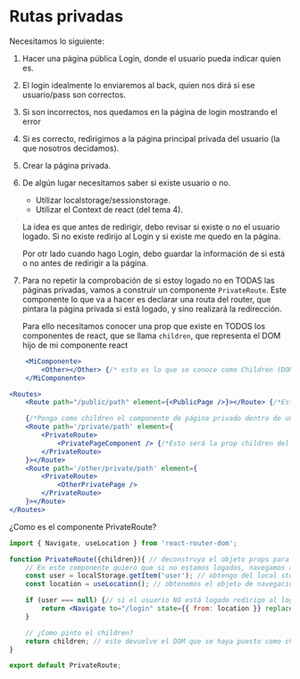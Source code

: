 # Rutas privadas

Necesitamos lo siguiente:

1. Hacer una página pública Login, donde el usuario pueda indicar quien es.
2. El login idealmente lo enviaremos al back, quien nos dirá si ese usuario/pass son correctos.
3. Si son incorrectos, nos quedamos en la página de login mostrando el error
4. Si es correcto, redirigimos a la página principal privada del usuario (la que nosotros decidamos).
5. Crear la página privada.
6. De algún lugar necesitamos saber si existe usuario o no.
    - Utilizar localstorage/sessionstorage.
    - Utilizar el Context de react (del tema 4).

    La idea es que antes de redirigir, debo revisar si existe o no el usuario logado. Si no existe redirijo al Login y si existe me quedo en la página.

    Por otr lado cuando hago Login, debo guardar la información de si está o no antes de redirigir a la página.

7. Para no repetir la comprobación de si estoy logado no en TODAS las páginas privadas, vamos a construir un componente `PrivateRoute`.
    Este componente lo que va a hacer es declarar una routa del router, que pintara la página privada si está logado, y sino realizará la redirección.

    Para ello necesitamos conocer una prop que existe en TODOS los componentes de react, que se llama `children`, que representa el DOM hijo de mi componente react

```jsx
    <MiComponente>
        <Other></Other> {/* esto es lo que se conoce como Children (DOM hijo de mi componente cuando es utilizado). Dentro de MiComponente podemos acceder a el (props.children)*/}
    </MiComponente>
```

```jsx
<Routes>
    <Route path="/public/path" element={<PublicPage />}></Route> {/*Esto sería una ruta pública*/}

    {/*Pongo como children el componente de página privado dentro de un componente Privado*/}
    <Route path='/private/path' element={
        <PrivateRoute>
            <PrivatePageComponent /> {/*Esto será la prop children del componente PrivateRoute*/}
        </PrivateRoute>
    }></Route>
    <Route path='/other/private/path' element={
        <PrivateRoute>
            <OtherPrivatePage />
        </PrivateRoute>
    }></Route>
</Routes>

```

¿Como es el componente PrivateRoute?

```jsx
import { Navigate, useLocation } from 'react-router-dom';

function PrivateRoute({children}){ // deconstruyo el objeto props para obtener el children del component
    // En este componente quiero que si no estamos logados, navegamos al login. Si estamos logados pintamos el children
    const user = localStorage.getItem('user'); // obtengo del local storage si el usuario está logado o no
    const location = useLocation(); // obtenemos el objeto de navegación del BOM para pasarselo al componente Navigate

    if (user === null) {// si el usuario NO está logado redirigo al login
        return <Navigate to="/login" state={{ from: location }} replace />; // es un componente DOM que realiza navegaciones de manera automática
    }

    // ¿Como pinto el children?
    return children; // esto devuelve el DOM que se haya puesto como children al usarse este componente
}

export default PrivateRoute;


```
